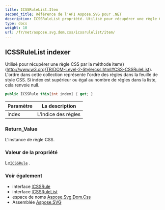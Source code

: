 ```yaml
---
title: ICSSRuleList.Item
second_title: Référence de l'API Aspose.SVG pour .NET
description: ICSSRuleList propriété. Utilisé pour récupérer une règle CSS par la méthode item http//www.w3.org/TR/DOMLevel2Style/css.htmlCSSCSSRuleList. Lordre dans cette collection représente lordre des règles dans la feuille de style CSS. Si index est supérieur ou égal au nombre de règles dans la liste cela renvoie null.
type: docs
weight: 10
url: /fr/net/aspose.svg.dom.css/icssrulelist/item/
---
```

## ICSSRuleList indexer

Utilisé pour récupérer une règle CSS par la méthode item() (http://www.w3.org/TR/DOM-Level-2-Style/css.html#CSS-CSSRuleList). L'ordre dans cette collection représente l'ordre des règles dans la feuille de style CSS. Si index est supérieur ou égal au nombre de règles dans la liste, cela renvoie null.

```csharp
public ICSSRule this[int index] { get; }
```

| Paramètre | La description |
| --- | --- |
| index | L'indice des règles |

### Return_Value

L'instance de règle CSS.

### Valeur de la propriété

Le[`ICSSRule`](../../icssrule/) .

### Voir également

* interface [ICSSRule](../../icssrule/)
* interface [ICSSRuleList](../)
* espace de noms [Aspose.Svg.Dom.Css](../../icssrulelist/)
* Assemblée [Aspose.SVG](../../../)


